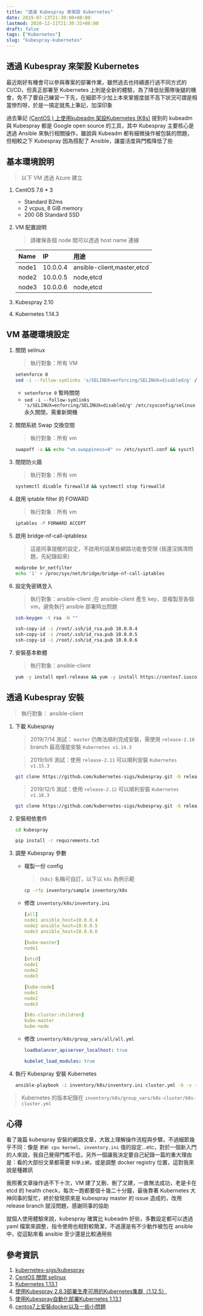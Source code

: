 ```yaml
---
title: "透過 Kubespray 來架設 Kubernetes"
date: 2019-07-13T21:30:00+08:00
lastmod: 2020-12-11T21:30:31+08:00
draft: false
tags: ["Kubernetes"]
slug: "kubespray-kubernetes"
---
```


## 透過 Kubespray 來架設 Kubernetes

最近剛好有機會可以參與專案的部署作業，雖然過去也持續進行過不同方式的 CI/CD，但真正部署至 Kubernetes 上則是全新的體驗，為了降低扯團隊後腿的機會，免不了要自己練習一下先，在細節不少加上本來掌握度就不高下狀況可謂是相當慘烈呀，於是一搞定就馬上筆記，加深印象

過去筆記 [(CentOS ) 上使用kubeadm 架設Kubernetes (K8s)](/centos-kubeadm-kubernetes/) 提到的 kubeadm 與 Kubespray 都是 Google open source 的工具，其中 Kubespray 主要核心是透過 Ansible 來執行相關操作，雖說與 Kubeadm 都有細微操作被包裝的問題，但相較之下 Kubespray 因為搭配了 Ansible，讓靈活度與門檻降低了些

## 基本環境說明

> 以下 VM 透過 Azure 建立

1. CentOS 7.6 * 3

    - Standard B2ms
    - 2 vcpus, 8 GiB memory
    - 200 GB Standard SSD

2. VM 配置說明

    > 請確保各個 node 間可以透過 host name 連線

    Name|IP|用途
    :---|:---|:---
    node1| 10.0.0.4|ansible-client,master,etcd
    node2| 10.0.0.5|node,etcd
    node3| 10.0.0.6|node,etcd

3. Kubespray 2.10
4. Kubernetes 1.14.3

## VM 基礎環境設定

1. 關閉 selinux

    > 執行對象：所有 VM

    ```bash
    setenforce 0
    sed -i --follow-symlinks 's/SELINUX=enforcing/SELINUX=disabled/g' /etc/sysconfig/selinux
    ```

    - `setenforce 0` 暫時關閉
    - `sed -i --follow-symlinks 's/SELINUX=enforcing/SELINUX=disabled/g' /etc/sysconfig/selinux` 永久關閉，需重新開機

2. 關閉系統 Swap 交換空間

    > 執行對象：所有 vm

    ```bash
    swapoff -a && echo "vm.swappiness=0" >> /etc/sysctl.conf && sysctl -p && free –h
    ```

3. 閉閉防火牆

    > 執行對象：所有 vm

    ```bash
    systemctl disable firewalld && systemctl stop firewalld
    ```

4. 啟用 iptable filter 的 FOWARD

    > 執行對象：所有 vm

    ```bash
    iptables -P FORWARD ACCEPT
    ```

5. 啟用 bridge-nf-call-iptablesx

    > 這是同事提醒的設定，不啟用的話某些網路功能會受限 (我還沒搞清問題，先紀錄起來)

    ```bash
    modprobe br_netfilter
    echo '1' > /proc/sys/net/bridge/bridge-nf-call-iptables
    ```

6. 設定免密碼登入

    > 執行對象：ansible-client ;在 ansible-client 產生 key，並複製至各個 vm，避免執行 ansible 部署時出問題

    ```bash
    ssh-keygen -t rsa -N ""

    ssh-copy-id -i /root/.ssh/id_rsa.pub 10.0.0.4
    ssh-copy-id -i /root/.ssh/id_rsa.pub 10.0.0.5
    ssh-copy-id -i /root/.ssh/id_rsa.pub 10.0.0.6  
    ```

7. 安裝基本軟體

    > 執行對象：ansible-client

    ```bash
    yum -y install epel-release && yum -y install https://centos7.iuscommunity.org/ius-release.rpm && yum clean all && yum makecache && yum install -y python-pip python36 python-netaddr python36-pip ansible git
    ```

## 透過 Kubespray 安裝

> 執行對象： ansible-client

1. 下載 Kubespray

    > 2019/7/14 測試： `master` 仍無法順利完成安裝，需使用 `release-2.10` branch 最高僅能安裝 `Kubernetes v1.14.3`

    > 2019/9/6 測試：使用 `release-2.11` 可以順利安裝 `Kubernetes v1.15.3`

    ```bash
    git clone https://github.com/kubernetes-sigs/kubespray.git -b release-2.11
    ```

    > 2019/12/5 測試：使用 `release-2.12` 可以順利安裝 `Kubernetes v1.16.3`

    ```bash
    git clone https://github.com/kubernetes-sigs/kubespray.git -b release-2.11
    ```

2. 安裝相依套件

    ```bash
    cd kubespray

    pip install -r requirements.txt
    ```

3. 調整 Kubespray 參數

    - 複製一份 config

        > `{k8s}` 名稱可自訂，以下以 `k8s` 為例示範

        ```bash
        cp -rfp inventory/sample inventory/k8s
        ```

    - 修改 `inventory/k8s/inventory.ini`

        ```yml
        [all]
        node1 ansible_host=10.0.0.4
        node2 ansible_host=10.0.0.5
        node3 ansible_host=10.0.0.6

        [kube-master]
        node1

        [etcd]
        node1
        node2
        node3

        [kube-node]
        node1
        node2
        node3

        [k8s-cluster:children]
        kube-master
        kube-node
        ```

    - 修改 `inventory/k8s/group_vars/all/all.yml`

        ```yml
        loadbalancer_apiserver_localhost: true

        kubelet_load_modules: true
        ```

4. 執行 Kubespray 安裝 Kubernetes

    ```bash
    ansible-playbook -i inventory/k8s/inventory.ini cluster.yml -b -v -k
    ```

> Kubernetes 的版本紀錄在 `inventory/k8s/group_vars/k8s-cluster/k8s-cluster.yml`

## 心得

看了幾篇 kubespray 安裝的網路文章，大致上理解操作流程與步驟，不過細節幾乎不同：像是 `更新 cpu kernel`、`inventory.ini` 值的設定...etc，對於一個新入門的人來說，我自己覺得門檻不低，另外一個讓我決定要自己紀錄一篇的重大理由是：看的大部份文章都需要 `科學上網`，或是調整 docker registry 位置，這對我來說是種雜訊

我照著文章操作過不下十次，VM 建了又刪、刪了又建，一直無法成功，老是卡在 etcd 的 health check，每次一跑都要個十幾二十分鐘，最後靠著  Kubernetes 大神同事的幫忙，終於發現原來是 kubespray master 的 issue 造成的，改用 release branch 就沒問題，感謝同事的協助

就個人使用體驗來說，kubespray 確實比 kubeadm 好些，多數設定都可以透過 yaml 檔案來調整，指令使用也相對較簡潔，不過還是有不少動作被包在 ansible 中，從這點來看 ansible 至少還是比較通用些

## 參考資訊

1. [kubernetes-sigs/kubespray](https://github.com/kubernetes-sigs/kubespray)
2. [CentOS 關閉 selinux](https://blog.xuite.net/tolarku/blog/195633562-CentOS+%E9%97%9C%E9%96%89+selinux)
3. [Kubernetes 1.13.1](https://jicki.me/kubernetes/docker/2018/12/21/k8s-1.13.1-kubespray/)
4. [使用Kubespray 2.8.3部署生產可用的Kubernetes集群（1.12.5）](http://www.itmuch.com/install/kubernetes-deploy-by-kubespray2.8.3/)
5. [使用Kubespray自動化部署Kubernetes 1.13.1](https://www.kubernetes.org.cn/5012.html)
6. [centos7上安裝docker以及一些小問題](https://www.itread01.com/p/1385936.html)

